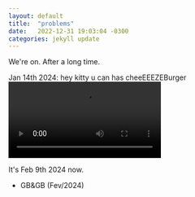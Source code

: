 ```yaml
---
layout: default
title:  "problems"
date:   2022-12-31 19:03:04 -0300
categories: jekyll update
---
```

We're on.
After a long time.

Jan 14th 2024: hey kitty u can has cheeEEEZEBurger 
![back 0n track](https://i.imgur.com/EDiNJNf.mp4)

It's Feb 9th 2024 now.

- GB&GB (Fev/2024)
